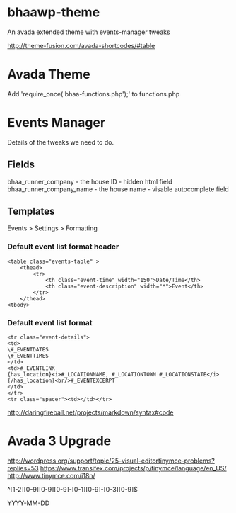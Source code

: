 bhaawp-theme
============

An avada extended theme with events-manager tweaks

http://theme-fusion.com/avada-shortcodes/#table

# Avada Theme

Add 'require_once('bhaa-functions.php');' to functions.php

# Events Manager

Details of the tweaks we need to do.

## Fields

bhaa_runner_company - the house ID - hidden html field
bhaa_runner_company_name - the house name - visable autocomplete field

## Templates

Events > Settings > Formatting

### Default event list format header

	<table class="events-table" >
	    <thead>
	        <tr>
				<th class="event-time" width="150">Date/Time</th>
				<th class="event-description" width="*">Event</th>
			</tr>
	   	</thead>
	<tbody>

        
### Default event list format

	<tr class="event-details">
	<td>
	\#_EVENTDATES
	\#_EVENTTIMES
	</td>
	<td>#_EVENTLINK
	{has_location}<i>#_LOCATIONNAME, #_LOCATIONTOWN #_LOCATIONSTATE</i>{/has_location}<br/>#_EVENTEXCERPT
	</td>
	</tr>
	<tr class="spacer"><td></td></tr>
	
http://daringfireball.net/projects/markdown/syntax#code

# Avada 3 Upgrade

http://wordpress.org/support/topic/25-visual-editortinymce-problems?replies=53
https://www.transifex.com/projects/p/tinymce/language/en_US/
http://www.tinymce.com/i18n/

^[1-2][0-9][0-9][0-9]-[0-1][0-9]-[0-3][0-9]$

YYYY-MM-DD